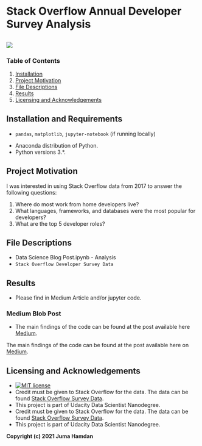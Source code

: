 # Stack Overflow Annual Developer Survey Analysis
![](https://forthebadge.com/images/badges/made-with-python.svg)
-----------
### Table of Contents

1. [Installation](#installation)
2. [Project Motivation](#motivation)
3. [File Descriptions](#files)
4. [Results](#results)
5. [Licensing and Acknowledgements](#licensing)

## Installation and Requirements
+ `pandas`, `matplotlib`, `jupyter-notebook` (if running locally)
* Anaconda distribution of Python.
* Python versions 3.*.

## Project Motivation

I was interested in using Stack Overflow data from 2017 to answer the following questions:

1. Where do most work from home developers live?
2. What languages, frameworks, and databases were the most popular for developers?
3. What are the top 5 developer roles?

## File Descriptions
+ Data Science Blog Post.ipynb - Analysis
+ `Stack Overflow Developer Survey Data`

## Results
+ Please find in Medium Article and/or jupyter code.

### Medium Blob Post
+ The main findings of the code can be found at the post available here [Medium](https://jumahamdan.medium.com/exploratory-data-analysis-of-stack-overflow-developer-survey-cdd69462cc92).

The main findings of the code can be found at the post available here on [Medium](https://jumahamdan.medium.com/exploratory-data-analysis-of-stack-overflow-developer-survey-cdd69462cc92).

## Licensing and Acknowledgements

* [![MIT license](http://img.shields.io/badge/license-MIT-brightgreen.svg)](http://opensource.org/licenses/MIT)
* Credit must be given to Stack Overflow for the data. The data can be found [Stack Overflow Survey Data](https://insights.stackoverflow.com/survey).
* This project is part of Udacity Data Scientist Nanodegree. 
* Credit must be given to Stack Overflow for the data. The data can be found [Stack Overflow Survey Data](https://insights.stackoverflow.com/survey).
* This project is part of Udacity Data Scientist Nanodegree. 

**Copyright (c) 2021 Juma Hamdan**
